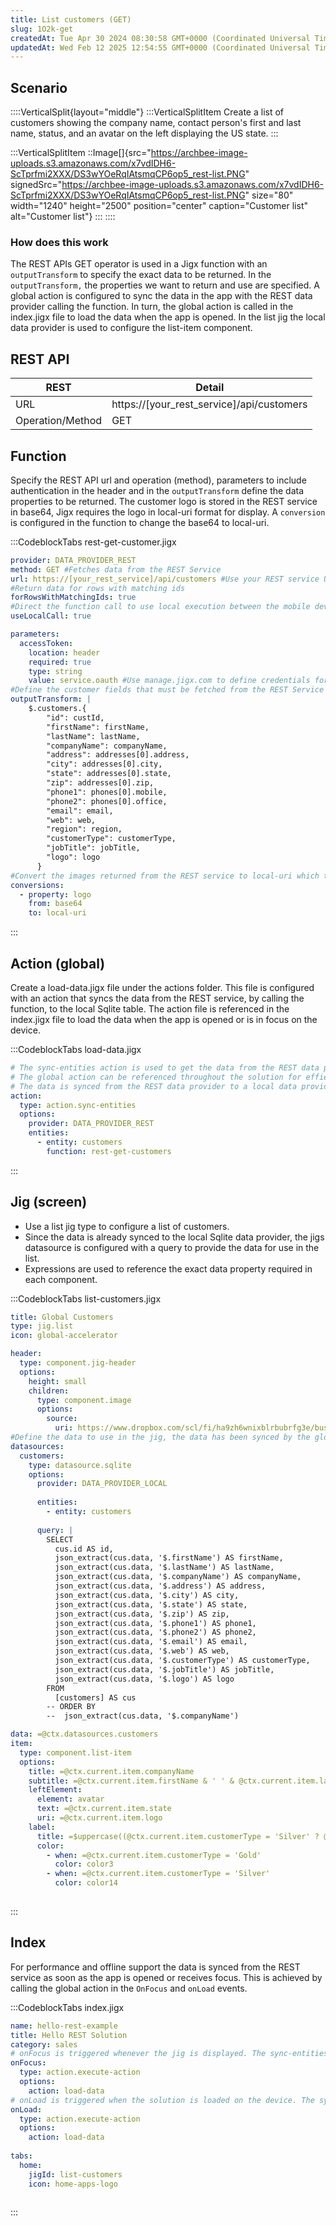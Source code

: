 ```yaml
---
title: List customers (GET)
slug: 1O2k-get
createdAt: Tue Apr 30 2024 08:30:58 GMT+0000 (Coordinated Universal Time)
updatedAt: Wed Feb 12 2025 12:54:55 GMT+0000 (Coordinated Universal Time)
---
```


## Scenario

::::VerticalSplit{layout="middle"}
:::VerticalSplitItem
Create a list of customers showing the company name, contact person's first and last name, status, and an avatar on the left displaying the US state.&#x20;
:::

:::VerticalSplitItem
::Image[]{src="https://archbee-image-uploads.s3.amazonaws.com/x7vdIDH6-ScTprfmi2XXX/DS3wYOeRqIAtsmqCP6op5_rest-list.PNG" signedSrc="https://archbee-image-uploads.s3.amazonaws.com/x7vdIDH6-ScTprfmi2XXX/DS3wYOeRqIAtsmqCP6op5_rest-list.PNG" size="80" width="1240" height="2500" position="center" caption="Customer list" alt="Customer list"}
:::
::::

### How does this work

The REST APIs GET operator is used in a Jigx function with an `outputTransform` to specify the exact data to be returned. In the `outputTransform,` the properties we want to return and use are specified. A global action is configured to sync the data in the app with the REST data provider calling the function. In turn, the global action is called in the index.jigx file to load the data when the app is opened. In the list jig the local data provider is used to configure the list-item component.

## REST API

| **REST**         | **Detail**                                    |
| ---------------- | --------------------------------------------- |
| URL              | https\://\[your\_rest\_service]/api/customers |
| Operation/Method | GET                                           |

## Function

Specify the REST API url and operation (method), parameters to include authentication in the header and in the `outputTransform` define the data properties to be returned. The customer logo is stored in the REST service in base64, Jigx requires the logo in local-uri format for display. A `conversion` is configured in the function to change the base64 to local-uri.  &#x20;

:::CodeblockTabs
rest-get-customer.jigx

```yaml
provider: DATA_PROVIDER_REST
method: GET #Fetches data from the REST Service
url: https://[your_rest_service]/api/customers #Use your REST service URL 
#Return data for rows with matching ids
forRowsWithMatchingIds: true
#Direct the function call to use local execution between the mobile device and the REST service
useLocalCall: true

parameters:
  accessToken:
    location: header
    required: true
    type: string
    value: service.oauth #Use manage.jigx.com to define credentials for your solution
#Define the customer fields that must be fetched from the REST Service
outputTransform: |
    $.customers.{
        "id": custId,
        "firstName": firstName,
        "lastName": lastName,
        "companyName": companyName,
        "address": addresses[0].address,
        "city": addresses[0].city,
        "state": addresses[0].state,
        "zip": addresses[0].zip,
        "phone1": phones[0].mobile,
        "phone2": phones[0].office,
        "email": email,
        "web": web,
        "region": region,
        "customerType": customerType,
        "jobTitle": jobTitle,
        "logo": logo
      }
#Convert the images returned from the REST service to local-uri which the jig expects to be able to display the image      
conversions:
  - property: logo
    from: base64
    to: local-uri
```
:::

## Action (global)

Create a load-data.jigx file under the actions folder. This file is configured with an action that syncs the data from the REST service, by calling the function, to the local Sqlite table. The action file is referenced in the index.jigx file to load the data when the app is opened or  is in focus on the device.

:::CodeblockTabs
load-data.jigx

```yaml
# The sync-entities action is used to get the data from the REST data provider using the function.
# The global action can be referenced throughout the solution for effieicency and performance.
# The data is synced from the REST data provider to a local data provider on the device.
action: 
  type: action.sync-entities
  options:
    provider: DATA_PROVIDER_REST
    entities:
      - entity: customers
        function: rest-get-customers
```
:::

## Jig (screen)

- Use a list jig type to configure a list of customers.&#x20;
- Since the data is already synced to the local Sqlite data provider, the jigs datasource is configured with a query to provide the data for use in the list.&#x20;
- Expressions are used to reference the exact data property required in each component.

:::CodeblockTabs
list-customers.jigx

```yaml
title: Global Customers
type: jig.list
icon: global-accelerator

header:
  type: component.jig-header
  options:
    height: small
    children:
      type: component.image
      options:
        source:
          uri: https://www.dropbox.com/scl/fi/ha9zh6wnixblrbubrfg3e/business-5475661_640.jpg?rlkey=anemjh5c9qsspvzt5ri0i9hva&raw=1
#Define the data to use in the jig, the data has been synced by the global action to the local data provider from the REST Service
datasources:
  customers: 
    type: datasource.sqlite
    options:
      provider: DATA_PROVIDER_LOCAL
  
      entities:
        - entity: customers
  
      query: |
        SELECT 
          cus.id AS id, 
          json_extract(cus.data, '$.firstName') AS firstName, 
          json_extract(cus.data, '$.lastName') AS lastName,
          json_extract(cus.data, '$.companyName') AS companyName,
          json_extract(cus.data, '$.address') AS address,
          json_extract(cus.data, '$.city') AS city,
          json_extract(cus.data, '$.state') AS state,
          json_extract(cus.data, '$.zip') AS zip,
          json_extract(cus.data, '$.phone1') AS phone1,
          json_extract(cus.data, '$.phone2') AS phone2,
          json_extract(cus.data, '$.email') AS email,
          json_extract(cus.data, '$.web') AS web,
          json_extract(cus.data, '$.customerType') AS customerType,
          json_extract(cus.data, '$.jobTitle') AS jobTitle,
          json_extract(cus.data, '$.logo') AS logo
        FROM 
          [customers] AS cus
        -- ORDER BY 
        --  json_extract(cus.data, '$.companyName')

data: =@ctx.datasources.customers
item:
  type: component.list-item
  options:
    title: =@ctx.current.item.companyName
    subtitle: =@ctx.current.item.firstName & ' ' & @ctx.current.item.lastName
    leftElement: 
      element: avatar
      text: =@ctx.current.item.state
      uri: =@ctx.current.item.logo
    label:
      title: =$uppercase((@ctx.current.item.customerType = 'Silver' ? @ctx.current.item.customerType:@ctx.current.item.customerType = 'Gold' ? @ctx.current.item.customerType:''))
      color:
        - when: =@ctx.current.item.customerType = 'Gold'
          color: color3
        - when: =@ctx.current.item.customerType = 'Silver'
          color: color14
    
```
:::

## Index

For performance and offline support the data is synced from the REST service as soon as the app is opened or receives focus. This is achieved by calling the global action in the `OnFocus` and `onLoad` events.

:::CodeblockTabs
index.jigx

```yaml
name: hello-rest-example
title: Hello REST Solution
category: sales
# onFocus is triggered whenever the jig is displayed. The sync-entities action in the global action calls the Jigx REST function and populates the local SQLite tables on the device with the data returned from REST service
onFocus: 
  type: action.execute-action
  options:
    action: load-data
# onLoad is triggered when the solution is loaded on the device. The sync-entities action in the global action calls the Jigx REST function and populates the local SQLite tables on the device with the data returned from REST service        
onLoad: 
  type: action.execute-action
  options:
    action: load-data
    
tabs:
  home:
    jigId: list-customers
    icon: home-apps-logo
 
```
:::

